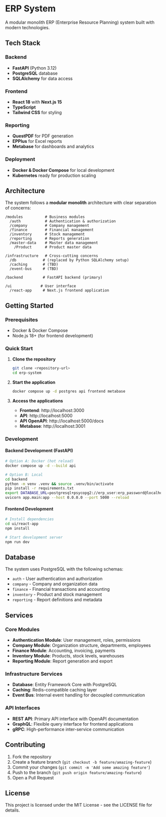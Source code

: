 # ERP System

A modular monolith ERP (Enterprise Resource Planning) system built with modern technologies.

## Tech Stack

### Backend
- **FastAPI** (Python 3.12)
- **PostgreSQL** database
- **SQLAlchemy** for data access

### Frontend
- **React 18** with **Next.js 15**
- **TypeScript**
- **Tailwind CSS** for styling

### Reporting
- **QuestPDF** for PDF generation
- **EPPlus** for Excel reports
- **Metabase** for dashboards and analytics

### Deployment
- **Docker & Docker Compose** for local development
- **Kubernetes** ready for production scaling

## Architecture

The system follows a **modular monolith** architecture with clear separation of concerns:

```
/modules          # Business modules
  /auth           # Authentication & authorization
  /company        # Company management
  /finance        # Financial management
  /inventory      # Stock management
  /reporting      # Reports generation
  /master-data    # Master data management
    /Product      # Product master data

/infrastructure   # Cross-cutting concerns
  /db            # (replaced by Python SQLAlchemy setup)
  /caching       # (TBD)
  /event-bus     # (TBD)

/backend         # FastAPI backend (primary)

/ui             # User interface
  /react-app     # Next.js frontend application
```

## Getting Started

### Prerequisites
- Docker & Docker Compose
- Node.js 18+ (for frontend development)

### Quick Start

1. **Clone the repository**
   ```bash
   git clone <repository-url>
   cd erp-system
   ```

2. **Start the application**
   ```bash
   docker compose up -d postgres api frontend metabase
   ```

3. **Access the applications**
   - **Frontend**: http://localhost:3000
   - **API**: http://localhost:5000
   - **API OpenAPI**: http://localhost:5000/docs
   - **Metabase**: http://localhost:3001

### Development

#### Backend Development (FastAPI)
```bash
# Option A: Docker (hot reload)
docker compose up -d --build api

# Option B: Local
cd backend
python -m venv .venv && source .venv/bin/activate
pip install -r requirements.txt
export DATABASE_URL=postgresql+psycopg2://erp_user:erp_password@localhost:5432/erp_system
uvicorn app.main:app --host 0.0.0.0 --port 5000 --reload
```

#### Frontend Development
```bash
# Install dependencies
cd ui/react-app
npm install

# Start development server
npm run dev
```

## Database

The system uses PostgreSQL with the following schemas:
- `auth` - User authentication and authorization
- `company` - Company and organization data
- `finance` - Financial transactions and accounting
- `inventory` - Product and stock management
- `reporting` - Report definitions and metadata

## Services

### Core Modules
- **Authentication Module**: User management, roles, permissions
- **Company Module**: Organization structure, departments, employees
- **Finance Module**: Accounting, invoicing, payments
- **Inventory Module**: Products, stock levels, warehouses
- **Reporting Module**: Report generation and export

### Infrastructure Services
- **Database**: Entity Framework Core with PostgreSQL
- **Caching**: Redis-compatible caching layer
- **Event Bus**: Internal event handling for decoupled communication

### API Interfaces
- **REST API**: Primary API interface with OpenAPI documentation
- **GraphQL**: Flexible query interface for frontend applications
- **gRPC**: High-performance inter-service communication

## Contributing

1. Fork the repository
2. Create a feature branch (`git checkout -b feature/amazing-feature`)
3. Commit your changes (`git commit -m 'Add some amazing feature'`)
4. Push to the branch (`git push origin feature/amazing-feature`)
5. Open a Pull Request

## License

This project is licensed under the MIT License - see the LICENSE file for details.
